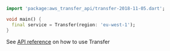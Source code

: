 ```dart
import 'package:aws_transfer_api/transfer-2018-11-05.dart';

void main() {
  final service = Transfer(region: 'eu-west-1');
}
```

See [API reference](https://pub.dev/documentation/aws_transfer_api/latest/transfer-2018-11-05/Transfer-class.html) on how to use Transfer
